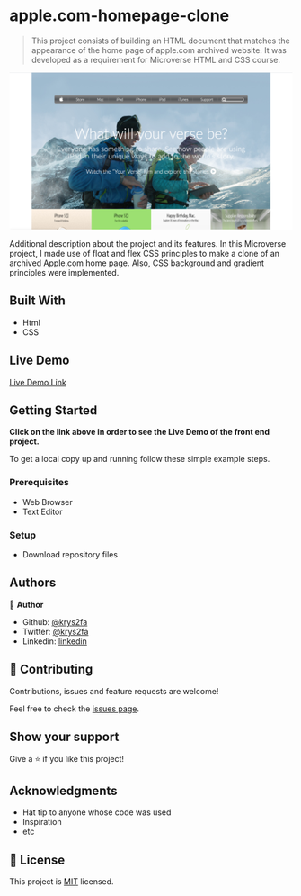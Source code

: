 # apple.com-homepage-clone

> This project consists of building an HTML document that matches the appearance of the home page of apple.com archived website. It was developed as a requirement for Microverse HTML and CSS course.

![screenshot](./images/app_screenshot.png)

Additional description about the project and its features.
In this Microverse project, I made use of float and flex CSS principles to make a clone of an archived Apple.com home page. Also, CSS background and gradient principles were implemented.

## Built With

- Html
- CSS

## Live Demo

[Live Demo Link](https://rawcdn.githack.com/krys2fa/apple.com-homepage-clone/89a53a8d230afa74cfac95d7300d736db9a1c357/index.html)

## Getting Started

**Click on the link above in order to see the Live Demo of the front end project.**

To get a local copy up and running follow these simple example steps.

### Prerequisites

- Web Browser
- Text Editor

### Setup

- Download repository files

## Authors

👤 **Author**

- Github: [@krys2fa](https://github.com/krys2fa)
- Twitter: [@krys2fa](https://twitter.com/krys2fa)
- Linkedin: [linkedin](https://www.linkedin.com/in/christopher-amanor-81a7b93b/)

## 🤝 Contributing

Contributions, issues and feature requests are welcome!

Feel free to check the [issues page](issues/).

## Show your support

Give a ⭐️ if you like this project!

## Acknowledgments

- Hat tip to anyone whose code was used
- Inspiration
- etc

## 📝 License

This project is [MIT](lic.url) licensed.

